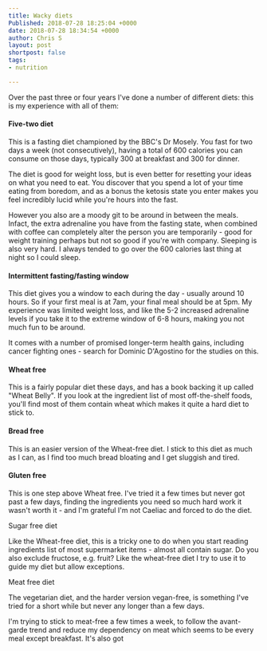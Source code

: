 ```yaml
---
title: Wacky diets
Published: 2018-07-28 18:25:04 +0000
date: 2018-07-28 18:34:54 +0000
author: Chris S
layout: post
shortpost: false
tags:
- nutrition

---
```

Over the past three or four years I've done a number of different diets: this is my experience with all of them:

#### Five-two diet

This is a fasting diet championed by the BBC's Dr Mosely. You fast for two days a week (not consecutively), having a total of 600 calories you can consume on those days, typically 300 at breakfast and 300 for dinner.

The diet is good for weight loss, but is even better for resetting your ideas on what you need to eat. You discover that you spend a lot of your time eating from boredom, and as a bonus the ketosis state you enter makes you feel incredibly lucid while you're hours into the fast.

However you also are a moody git to be around in between the meals. Infact, the extra adrenaline you have from the fasting state, when combined with coffee can completely alter the person you are temporarily - good for weight training perhaps but not so good if you're with company. Sleeping is also very hard. I always tended to go over the 600 calories last thing at night so I could sleep.

#### Intermittent fasting/fasting window

This diet gives you a window to each during the day - usually around 10 hours. So if your first meal is at 7am, your final meal should be at 5pm. My experience was limited weight loss, and like the 5-2 increased adrenaline levels if you take it to the extreme window of 6-8 hours, making you not much fun to be around.

It comes with a number of promised longer-term health gains, including cancer fighting ones - search for Dominic D'Agostino for the studies on this.

#### Wheat free

This is a fairly popular diet these days, and has a book backing it up called "Wheat Belly". If you look at the ingredient list of most off-the-shelf foods, you'll find most of them contain wheat which makes it quite a hard diet to stick to.

#### Bread free

This is an easier version of the Wheat-free diet. I stick to this diet as much as I can, as I find too much bread bloating and I get sluggish and tired. 

#### Gluten free

This is one step above Wheat free. I've tried it a few times but never got past a few days, finding the ingredients you need so much hard work it wasn't worth it - and I'm grateful I'm not Caeliac and forced to do the diet.

Sugar free diet

Like the Wheat-free diet, this is a tricky one to do when you start reading ingredients list of most supermarket items - almost all contain sugar. Do you also exclude fructose, e.g. fruit? Like the wheat-free diet I try to use it to guide my diet but allow exceptions.

Meat free diet

The vegetarian diet, and the harder version vegan-free, is something I've tried for a short while but never any longer than a few days.

I'm trying to stick to meat-free a few times a week, to follow the avant-garde trend and reduce my dependency on meat which seems to be every meal except breakfast. It's also got 